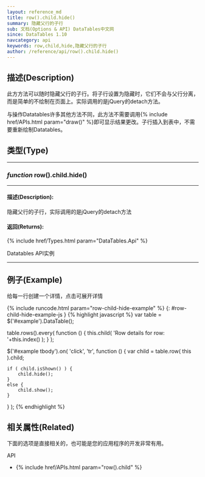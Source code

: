 ```yaml
---
layout: reference_md
title: row().child.hide()
summary: 隐藏父行的子行
sub: 文档(Options & API) DataTables中文网
since: DataTables 1.10
navcategory: api
keywords: row,child,hide,隐藏父行的子行
author: /reference/api/row().child.hide()
---
```


## 描述(Description)
此方方法可以随时隐藏父行的子行。将子行设置为隐藏时，它们不会与父行分离，而是简单的不绘制在页面上。实际调用的是jQuery的detach方法。

与操作Datatables许多其他方法不同，此方法不需要调用{% include href/APIs.html param="draw()" %}即可显示结果更改。子行插入到表中，不需要重新绘制Datatables。



## 类型(Type)
---
### _function_ **row().child.hide()**   
---
#### 描述(Description):
隐藏父行的子行，实际调用的是jQuery的detach方法

#### 返回(Returns):

{% include href/Types.html param="DataTables.Api" %}

Datatables API实例

--- 
    
## 例子(Example)

给每一行创建一个详情，点击可展开详情

{% include runcode.html param="row-child-hide-example" %}
{: #row-child-hide-example-js }
{% highlight javascript %}
var table = $('#example').DataTable();
 
table.rows().every( function () {
    this.child( 'Row details for row: '+this.index() );
} );
 
$('#example tbody').on( 'click', 'tr', function () {
    var child = table.row( this ).child;
 
    if ( child.isShown() ) {
        child.hide();
    }
    else {
        child.show();
    }
} );
{% endhighlight %}


## 相关属性(Related)
下面的选项是直接相关的，也可能是您的应用程序的开发非常有用。

API

- {% include href/APIs.html param="row().child" %}

